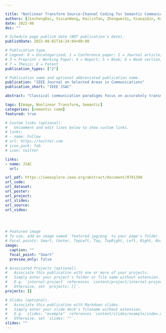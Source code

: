 ```yaml
---

title: "Nonlinear Transform Source-Channel Coding for Semantic Communications"
authors: [JinchengDai, SixianWang, KailinTan, ZhongweiSi, XiaoqiQin, KaiNiu, PingZhang]
date: 2022-06
doi: ""

# Schedule page publish date (NOT publication's date).
publishDate: 2022-08-01T16:24:04+08:00

# Publication type.
# Legend: 0 = Uncategorized; 1 = Conference paper; 2 = Journal article;
# 3 = Preprint / Working Paper; 4 = Report; 5 = Book; 6 = Book section;
# 7 = Thesis; 8 = Patent
publication_types: ["2"]

# Publication name and optional abbreviated publication name.
publication: "IEEE Journal on Selected Areas in Communications"
publication_short: "IEEE JSAC"

abstract: "Classical communication paradigms focus on accurately transmitting bits over a noisy channel, and Shannon theoty provides a fundamental theoretical limit on the rate of reliable communications."

tags: [Image, Nonlinear Transform, Semantic]
categories: [semantic comm]
featured: true

# Custom links (optional).
#   Uncomment and edit lines below to show custom links.
# links:
# - name: Follow
# url: https://twitter.com
# icon_pack: fab
# icon: twitter

links:
- name: JSAC
  url: 

url_pdf: https://ieeexplore.ieee.org/abstract/document/9791398
url_code: 
url_dataset:
url_poster:
url_project: 
url_slides:
url_source: 
url_video:




# Featured image
# To use, add an image named `featured.jpg/png` to your page's folder. 
# Focal points: Smart, Center, TopLeft, Top, TopRight, Left, Right, BottomLeft, Bottom, BottomRight.
image:
  caption: ""
  focal_point: "Smart"
  preview_only: false

# Associated Projects (optional).
#   Associate this publication with one or more of your projects.
#   Simply enter your project's folder or file name without extension.
#   E.g. `internal-project` references `content/project/internal-project/index.md`.
#   Otherwise, set `projects: []`.
projects: []

# Slides (optional).
#   Associate this publication with Markdown slides.
#   Simply enter your slide deck's filename without extension.
#   E.g. `slides: "example"` references `content/slides/example/index.md`.
#   Otherwise, set `slides: ""`.
slides: ""
---
```

